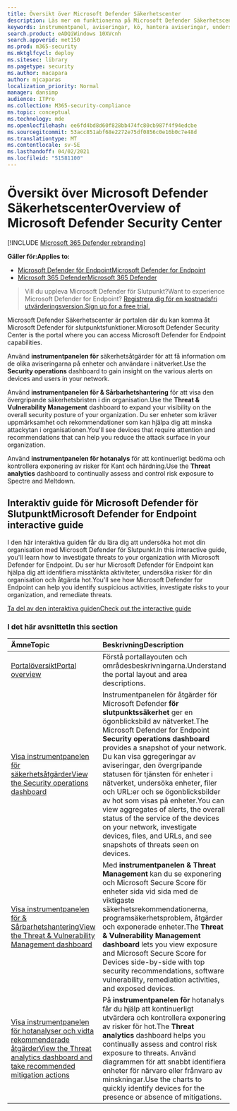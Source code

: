 ```yaml
---
title: Översikt över Microsoft Defender Säkerhetscenter
description: Läs mer om funktionerna på Microsoft Defender Säkerhetscenter, bland annat hur aviseringar fungerar och förslag på hur du undersöker möjliga överträdelser och attacker.
keywords: instrumentpanel, aviseringar, kö, hantera aviseringar, undersökning, undersöka aviseringar, undersöka enheter, skicka filer, djupanalys, hög, medium, låg, allvarlighetsgrad, ioc, ioa
search.product: eADQiWindows 10XVcnh
search.appverid: met150
ms.prod: m365-security
ms.mktglfcycl: deploy
ms.sitesec: library
ms.pagetype: security
ms.author: macapara
author: mjcaparas
localization_priority: Normal
manager: dansimp
audience: ITPro
ms.collection: M365-security-compliance
ms.topic: conceptual
ms.technology: mde
ms.openlocfilehash: ee6fd4bd8d60f828bb474fc80cb987f4f94edcbe
ms.sourcegitcommit: 53acc851abf68e2272e75df0856c0e16b0c7e48d
ms.translationtype: MT
ms.contentlocale: sv-SE
ms.lasthandoff: 04/02/2021
ms.locfileid: "51581100"
---
```

# <a name="overview-of-microsoft-defender-security-center"></a><span data-ttu-id="82507-104">Översikt över Microsoft Defender Säkerhetscenter</span><span class="sxs-lookup"><span data-stu-id="82507-104">Overview of Microsoft Defender Security Center</span></span>

[!INCLUDE [Microsoft 365 Defender rebranding](../../includes/microsoft-defender.md)]


<span data-ttu-id="82507-105">**Gäller för:**</span><span class="sxs-lookup"><span data-stu-id="82507-105">**Applies to:**</span></span>
- [<span data-ttu-id="82507-106">Microsoft Defender för Endpoint</span><span class="sxs-lookup"><span data-stu-id="82507-106">Microsoft Defender for Endpoint</span></span>](https://go.microsoft.com/fwlink/?linkid=2154037)
- [<span data-ttu-id="82507-107">Microsoft 365 Defender</span><span class="sxs-lookup"><span data-stu-id="82507-107">Microsoft 365 Defender</span></span>](https://go.microsoft.com/fwlink/?linkid=2118804)


><span data-ttu-id="82507-108">Vill du uppleva Microsoft Defender för Slutpunkt?</span><span class="sxs-lookup"><span data-stu-id="82507-108">Want to experience Microsoft Defender for Endpoint?</span></span> [<span data-ttu-id="82507-109">Registrera dig för en kostnadsfri utvärderingsversion.</span><span class="sxs-lookup"><span data-stu-id="82507-109">Sign up for a free trial.</span></span>](https://www.microsoft.com/microsoft-365/windows/microsoft-defender-atp?ocid=docs-wdatp-usewdatp-abovefoldlink)

<span data-ttu-id="82507-110">Microsoft Defender Säkerhetscenter är portalen där du kan komma åt Microsoft Defender för slutpunktsfunktioner.</span><span class="sxs-lookup"><span data-stu-id="82507-110">Microsoft Defender Security Center is the portal where you can access Microsoft Defender for Endpoint capabilities.</span></span>

<span data-ttu-id="82507-111">Använd **instrumentpanelen för** säkerhetsåtgärder för att få information om de olika aviseringarna på enheter och användare i nätverket.</span><span class="sxs-lookup"><span data-stu-id="82507-111">Use the **Security operations** dashboard to gain insight on the various alerts on devices and users in your network.</span></span>

<span data-ttu-id="82507-112">Använd **instrumentpanelen för & Sårbarhetshantering** för att visa den övergripande säkerhetsbristen i din organisation.</span><span class="sxs-lookup"><span data-stu-id="82507-112">Use the **Threat & Vulnerability Management** dashboard to expand your visibility on the overall security posture of your organization.</span></span> <span data-ttu-id="82507-113">Du ser enheter som kräver uppmärksamhet och rekommendationer som kan hjälpa dig att minska attackytan i organisationen.</span><span class="sxs-lookup"><span data-stu-id="82507-113">You'll see devices that require attention and recommendations that can help you reduce the attack surface in your organization.</span></span>

<span data-ttu-id="82507-114">Använd **instrumentpanelen för hotanalys** för att kontinuerligt bedöma och kontrollera exponering av risker för Kant och härdning.</span><span class="sxs-lookup"><span data-stu-id="82507-114">Use the **Threat analytics** dashboard to continually assess and control risk exposure to Spectre and Meltdown.</span></span>

## <a name="microsoft-defender-for-endpoint-interactive-guide"></a><span data-ttu-id="82507-115">Interaktiv guide för Microsoft Defender för Slutpunkt</span><span class="sxs-lookup"><span data-stu-id="82507-115">Microsoft Defender for Endpoint interactive guide</span></span>
<span data-ttu-id="82507-116">I den här interaktiva guiden får du lära dig att undersöka hot mot din organisation med Microsoft Defender för Slutpunkt.</span><span class="sxs-lookup"><span data-stu-id="82507-116">In this interactive guide, you'll learn how to investigate threats to your organization with Microsoft Defender for Endpoint.</span></span> <span data-ttu-id="82507-117">Du ser hur Microsoft Defender för Endpoint kan hjälpa dig att identifiera misstänkta aktiviteter, undersöka risker för din organisation och åtgärda hot.</span><span class="sxs-lookup"><span data-stu-id="82507-117">You'll see how Microsoft Defender for Endpoint can help you identify suspicious activities, investigate risks to your organization, and remediate threats.</span></span>

[<span data-ttu-id="82507-118">Ta del av den interaktiva guiden</span><span class="sxs-lookup"><span data-stu-id="82507-118">Check out the interactive guide</span></span>](https://aka.ms/MSDE-IG)

### <a name="in-this-section"></a><span data-ttu-id="82507-119">I det här avsnittet</span><span class="sxs-lookup"><span data-stu-id="82507-119">In this section</span></span>

<span data-ttu-id="82507-120">Ämne</span><span class="sxs-lookup"><span data-stu-id="82507-120">Topic</span></span> | <span data-ttu-id="82507-121">Beskrivning</span><span class="sxs-lookup"><span data-stu-id="82507-121">Description</span></span>
:---|:---
[<span data-ttu-id="82507-122">Portalöversikt</span><span class="sxs-lookup"><span data-stu-id="82507-122">Portal overview</span></span>](portal-overview.md) | <span data-ttu-id="82507-123">Förstå portallayouten och områdesbeskrivningarna.</span><span class="sxs-lookup"><span data-stu-id="82507-123">Understand the portal layout and area descriptions.</span></span>
[<span data-ttu-id="82507-124">Visa instrumentpanelen för säkerhetsåtgärder</span><span class="sxs-lookup"><span data-stu-id="82507-124">View the Security operations dashboard</span></span>](security-operations-dashboard.md) | <span data-ttu-id="82507-125">Instrumentpanelen för åtgärder för Microsoft Defender  **för slutpunktssäkerhet** ger en ögonblicksbild av nätverket.</span><span class="sxs-lookup"><span data-stu-id="82507-125">The Microsoft Defender for Endpoint  **Security operations dashboard** provides a snapshot of your network.</span></span> <span data-ttu-id="82507-126">Du kan visa ggregeringar av aviseringar, den övergripande statusen för tjänsten för enheter i nätverket, undersöka enheter, filer och URL:er och se ögonblicksbilder av hot som visas på enheter.</span><span class="sxs-lookup"><span data-stu-id="82507-126">You can view aggregates of alerts, the overall status of the service of the devices on your network, investigate devices, files, and URLs, and see snapshots of threats seen on devices.</span></span>
[<span data-ttu-id="82507-127">Visa instrumentpanelen för & Sårbarhetshantering</span><span class="sxs-lookup"><span data-stu-id="82507-127">View the Threat & Vulnerability Management dashboard</span></span>](tvm-dashboard-insights.md) | <span data-ttu-id="82507-128">Med **instrumentpanelen & Threat Management** kan du se exponering och Microsoft Secure Score för enheter sida vid sida med de viktigaste säkerhetsrekommendationerna, programsäkerhetsproblem, åtgärder och exponerade enheter.</span><span class="sxs-lookup"><span data-stu-id="82507-128">The **Threat & Vulnerability Management dashboard** lets you view exposure and Microsoft Secure Score for Devices side-by-side with top security recommendations, software vulnerability, remediation activities, and exposed devices.</span></span>
[<span data-ttu-id="82507-129">Visa instrumentpanelen för hotanalyser och vidta rekommenderade åtgärder</span><span class="sxs-lookup"><span data-stu-id="82507-129">View the Threat analytics dashboard and take recommended mitigation actions</span></span>](threat-analytics.md) | <span data-ttu-id="82507-130">På **instrumentpanelen för** hotanalys får du hjälp att kontinuerligt utvärdera och kontrollera exponering av risker för hot.</span><span class="sxs-lookup"><span data-stu-id="82507-130">The **Threat analytics** dashboard helps you continually assess and control risk exposure to threats.</span></span> <span data-ttu-id="82507-131">Använd diagrammen för att snabbt identifiera enheter för närvaro eller frånvaro av minskningar.</span><span class="sxs-lookup"><span data-stu-id="82507-131">Use the charts to quickly identify devices for the presence or absence of mitigations.</span></span>
